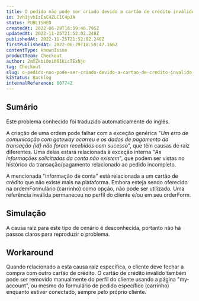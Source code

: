 ```yaml
---
title: O pedido não pode ser criado devido a cartão de crédito inválido
id: 3vh1jvhIzEsC4ZLC1C4pJA
status: PUBLISHED
createdAt: 2022-06-29T18:59:46.795Z
updatedAt: 2022-11-25T21:52:02.248Z
publishedAt: 2022-11-25T21:52:02.248Z
firstPublishedAt: 2022-06-29T18:59:47.166Z
contentType: knownIssue
productTeam: Checkout
author: 2mXZkbi0oi061KicTExNjo
tag: Checkout
slug: o-pedido-nao-pode-ser-criado-devido-a-cartao-de-credito-invalido
kiStatus: Backlog
internalReference: 607742
---
```


## Sumário

<div class="alert alert-info">
  <p>Este problema conhecido foi traduzido automaticamente do inglês.</p>
</div>


A criação de uma ordem pode falhar com a exceção genérica "_Um erro de comunicação com gateway ocorreu e os dados de pagamento da transação {id} não foram recebidos com sucesso_", que têm causas de raiz diferentes. Uma delas estará relacionada à exceção interna "_As informações solicitadas da conta não existem_", que podem ser vistas no histórico da transação/pagamento relacionado ao pedido incompleto.

A mencionada "informação de conta" está relacionada a um cartão de crédito que não existe mais na plataforma. Embora esteja sendo oferecido na ordemFormulário (carrinho) como opção, não pode ser utilizado. Uma referência inválida permaneceu no perfil do cliente e/ou em seu orderForm.



## Simulação


A causa raiz para este tipo de cenário é desconhecida, portanto não há passos claros para reproduzir o problema.



## Workaround


Quando relacionado a esta causa raiz específica, o cliente deve fechar a compra com outro cartão de crédito. O cartão de crédito inválido também pode ser removido manualmente do perfil do cliente usando a página "my-account", ou mesmo do formulário de pedido específico (carrinho) enquanto estiver conectado, sempre pelo próprio cliente.


